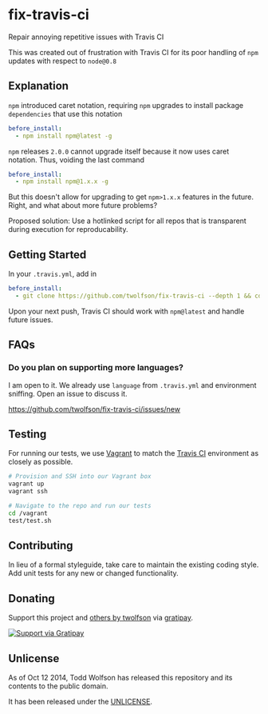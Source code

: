 # fix-travis-ci

Repair annoying repetitive issues with Travis CI

This was created out of frustration with Travis CI for its poor handling of `npm` updates with respect to `node@0.8`

## Explanation
`npm` introduced caret notation, requiring `npm` upgrades to install package `dependencies` that use this notation

```yaml
before_install:
  - npm install npm@latest -g
```

`npm` releases `2.0.0` cannot upgrade itself because it now uses caret notation. Thus, voiding the last command

```yaml
before_install:
  - npm install npm@1.x.x -g
```

But this doesn't allow for upgrading to get `npm>1.x.x` features in the future. Right, and what about more future problems?

Proposed solution: Use a hotlinked script for all repos that is transparent during execution for reproducability.

## Getting Started
In your `.travis.yml`, add in

```yaml
before_install:
  - git clone https://github.com/twolfson/fix-travis-ci --depth 1 && cd fix-travis-ci && git rev-parse HEAD && lib/fix-travis-ci.sh
```

Upon your next push, Travis CI should work with `npm@latest` and handle future issues.

## FAQs
### Do you plan on supporting more languages?
I am open to it. We already use `language` from `.travis.yml` and environment sniffing. Open an issue to discuss it.

https://github.com/twolfson/fix-travis-ci/issues/new

## Testing
For running our tests, we use [Vagrant][] to match the [Travis CI][] environment as closely as possible.

```bash
# Provision and SSH into our Vagrant box
vagrant up
vagrant ssh

# Navigate to the repo and run our tests
cd /vagrant
test/test.sh
```

[Vagrant]: http://www.vagrantup.com/
[Travis CI]: http://travis-ci.org/

## Contributing
In lieu of a formal styleguide, take care to maintain the existing coding style. Add unit tests for any new or changed functionality.

## Donating
Support this project and [others by twolfson][gratipay] via [gratipay][].

[![Support via Gratipay][gratipay-badge]][gratipay]

[gratipay-badge]: https://cdn.rawgit.com/gratipay/gratipay-badge/2.x.x/dist/gratipay.png
[gratipay]: https://www.gratipay.com/twolfson/

## Unlicense
As of Oct 12 2014, Todd Wolfson has released this repository and its contents to the public domain.

It has been released under the [UNLICENSE][].

[UNLICENSE]: UNLICENSE
